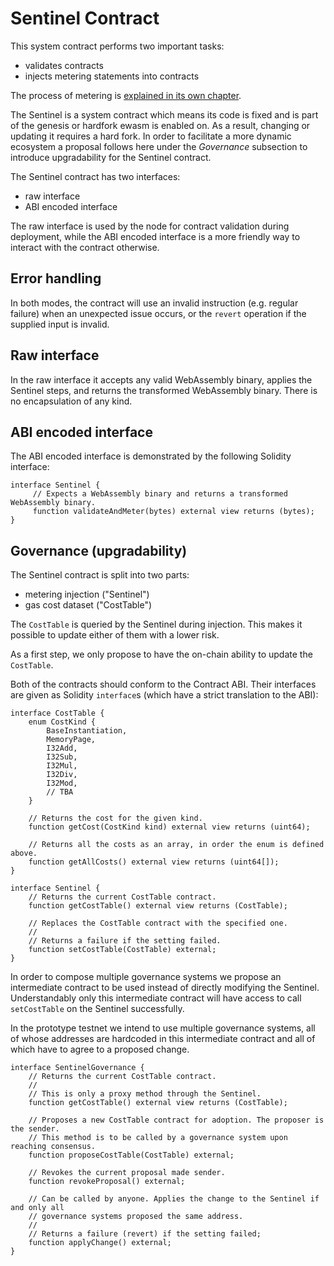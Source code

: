 # Sentinel Contract

This system contract performs two important tasks:
- validates contracts
- injects metering statements into contracts

The process of metering is [explained in its own chapter](./metering.md).

The Sentinel is a system contract which means its code is fixed and is part of the genesis or hardfork ewasm is enabled on.
As a result, changing or updating it requires a hard fork. In order to facilitate a more dynamic ecosystem a proposal follows
here under the *Governance* subsection to introduce upgradability for the Sentinel contract.

The Sentinel contract has two interfaces:
- raw interface
- ABI encoded interface

The raw interface is used by the node for contract validation during deployment, while the ABI encoded interface is a more
friendly way to interact with the contract otherwise.

## Error handling

In both modes, the contract will use an invalid instruction (e.g. regular failure) when an unexpected issue occurs,
or the `revert` operation if the supplied input is invalid.

## Raw interface

In the raw interface it accepts any valid WebAssembly binary, applies the Sentinel steps, and returns the transformed
WebAssembly binary. There is no encapsulation of any kind.

## ABI encoded interface

The ABI encoded interface is demonstrated by the following Solidity interface:
```solidity
interface Sentinel {
     // Expects a WebAssembly binary and returns a transformed WebAssembly binary.
     function validateAndMeter(bytes) external view returns (bytes);
}
```

## Governance (upgradability)

The Sentinel contract is split into two parts:
- metering injection ("Sentinel")
- gas cost dataset ("CostTable")

The `CostTable` is queried by the Sentinel during injection. This makes it possible to update either of them with a lower risk.

As a first step, we only propose to have the on-chain ability to update the `CostTable`.

Both of the contracts should conform to the Contract ABI. Their interfaces are given as Solidity `interface`s (which have a
strict translation to the ABI):

```
interface CostTable {
    enum CostKind {
        BaseInstantiation,
        MemoryPage,
        I32Add,
        I32Sub,
        I32Mul,
        I32Div,
        I32Mod,
        // TBA
    }

    // Returns the cost for the given kind.
    function getCost(CostKind kind) external view returns (uint64);

    // Returns all the costs as an array, in order the enum is defined above.
    function getAllCosts() external view returns (uint64[]);
}

interface Sentinel {
    // Returns the current CostTable contract.
    function getCostTable() external view returns (CostTable);

    // Replaces the CostTable contract with the specified one.
    //
    // Returns a failure if the setting failed.
    function setCostTable(CostTable) external;
}
```

In order to compose multiple governance systems we propose an intermediate contract to be used instead of directly
modifying the Sentinel. Understandably only this intermediate contract will have access to call `setCostTable` on the Sentinel successfully.

In the prototype testnet we intend to use multiple governance systems, all of whose addresses are hardcoded in this
intermediate contract and all of which have to agree to a proposed change.

```
interface SentinelGovernance {
    // Returns the current CostTable contract.
    //
    // This is only a proxy method through the Sentinel.
    function getCostTable() external view returns (CostTable);

    // Proposes a new CostTable contract for adoption. The proposer is the sender.
    // This method is to be called by a governance system upon reaching consensus.
    function proposeCostTable(CostTable) external;

    // Revokes the current proposal made sender.
    function revokeProposal() external;

    // Can be called by anyone. Applies the change to the Sentinel if and only all
    // governance systems proposed the same address.
    //
    // Returns a failure (revert) if the setting failed;
    function applyChange() external;
}
```
